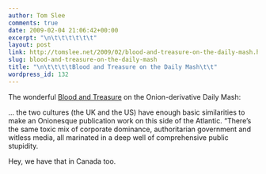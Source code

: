 ```yaml
---
author: Tom Slee
comments: true
date: 2009-02-04 21:06:42+00:00
excerpt: "\n\t\t\t\t\t\t"
layout: post
link: http://tomslee.net/2009/02/blood-and-treasure-on-the-daily-mash.html
slug: blood-and-treasure-on-the-daily-mash
title: "\n\t\t\t\tBlood and Treasure on the Daily Mash\t\t"
wordpress_id: 132
---
```



				

The wonderful [Blood and Treasure](http://bloodandtreasure.typepad.com/blood_treasure/2009/02/british-onion-derivative-pretty-good-despite-that-says-area-man.html) on the Onion-derivative Daily Mash:

... the two cultures (the UK and the US) have enough basic
similarities to make an Onionesque publication work on this side of the
Atlantic.
“There’s the same toxic mix of corporate dominance, authoritarian
government and witless media, all marinated in a deep well of
comprehensive public stupidity.  


  
Hey, we have that in Canada too.


		
